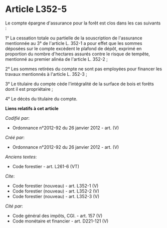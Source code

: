 # Article L352-5

Le compte épargne d'assurance pour la forêt est clos dans les cas suivants : 

1° La cessation totale ou partielle de la souscription de l'assurance mentionnée au 3° de l'article L. 352-1 a pour effet que
les sommes déposées sur le compte excèdent le plafond de dépôt, exprimé en proportion du nombre d'hectares assurés contre le
risque de tempête, mentionné au premier alinéa de l'article L. 352-2 ; 

2° Les sommes retirées du compte ne sont pas employées pour financer les travaux mentionnés à l'article L. 352-3 ; 

3° Le titulaire du compte cède l'intégralité de la surface de bois et forêts dont il est propriétaire ; 

4° Le décès du titulaire du compte.

**Liens relatifs à cet article**

_Codifié par_:

  - Ordonnance n°2012-92 du 26 janvier 2012 - art. (V)

_Créé par_:

  - Ordonnance n°2012-92 du 26 janvier 2012 - art. (V)

_Anciens textes_:

  - Code forestier - art. L261-6 (VT)

_Cite_:

  - Code forestier (nouveau) - art. L352-1 (V)
  - Code forestier (nouveau) - art. L352-2 (V)
  - Code forestier (nouveau) - art. L352-3 (V)

_Cité par_:

  - Code général des impôts, CGI. - art. 157 (V)
  - Code monétaire et financier - art. D221-121 (V)
